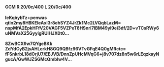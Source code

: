 #### GCM R 20/0c/400 L 20/0c/400
**IeKqbybTz+penwas**<br/>**qtln2my8HBKEIeAxI3r8ehSYZ4JrZk1Mc2LVQqbLazM=**<br/>**nspMfA2EpkHFfV20VAGF5VZPeT8HSnrl7lBM49yl9ei3df/2D+vTCsRWy6uNMVaX25GyyigRUlHJX0t0...**<br/><br/>
**8ZwBCX9w7QYgeBKk**<br/>**ZdYdCyB2jsAHLcrkH8GQ9QBfz96VTvGFqE4Q0gMRctc=**<br/>**fFSnkrbL18dOrjU7/EEJVB/DnnZpUHcMVqG6+j8v707dz8n5w6rLEqzkayNgucA/GwWJZSGMcQmblw4V...**